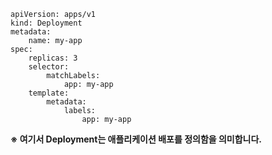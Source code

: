 ```
apiVersion: apps/v1
kind: Deployment
metadata:
    name: my-app
spec:
    replicas: 3
    selector:
        matchLabels:
            app: my-app
    template:
        metadata:
            labels:
                app: my-app
```

**※ 여기서 Deployment는 애플리케이션 배포를 정의함을 의미합니다.**
